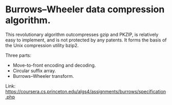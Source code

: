 # Burrows–Wheeler data compression algorithm.

  This revolutionary algorithm outcompresses gzip and PKZIP, is relatively easy to implement, and is not protected by any patents. It forms the basis of the Unix compression utility bzip2.

 Three parts:

 - Move-to-front encoding and decoding. 
 - Circular suffix array.
 - Burrows–Wheeler transform.

Link: https://coursera.cs.princeton.edu/algs4/assignments/burrows/specification.php
